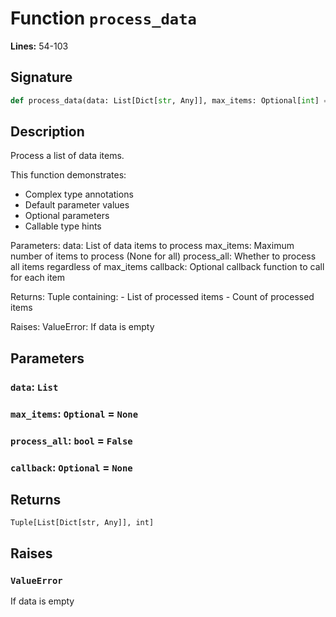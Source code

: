 # Function `process_data`

**Lines:** 54-103

## Signature

```python
def process_data(data: List[Dict[str, Any]], max_items: Optional[int] = None, process_all: bool = False, callback: Optional[Callable[[Dict[str, Any]], None]] = None) -> Tuple[List[Dict[str, Any]], int]
```

## Description

Process a list of data items.

This function demonstrates:
- Complex type annotations
- Default parameter values
- Optional parameters
- Callable type hints

Parameters:
    data: List of data items to process
    max_items: Maximum number of items to process (None for all)
    process_all: Whether to process all items regardless of max_items
    callback: Optional callback function to call for each item

Returns:
    Tuple containing:
    - List of processed items
    - Count of processed items

Raises:
    ValueError: If data is empty

## Parameters

### `data`: `List`

### `max_items`: `Optional` = `None`

### `process_all`: `bool` = `False`

### `callback`: `Optional` = `None`

## Returns

`Tuple[List[Dict[str, Any]], int]`

## Raises

### `ValueError`

If data is empty

